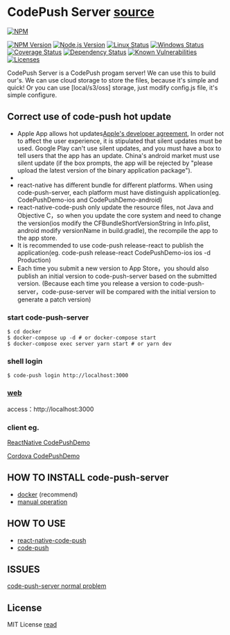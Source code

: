# CodePush Server [source](https://github.com/agiletechvn/code-push-server.git)

[![NPM](https://nodei.co/npm/code-push-server.svg?downloads=true&downloadRank=true&stars=true)](https://nodei.co/npm/code-push-server/)

[![NPM Version](https://img.shields.io/npm/v/code-push-server.svg)](https://npmjs.org/package/code-push-server)
[![Node.js Version](https://img.shields.io/node/v/code-push-server.svg)](https://nodejs.org/en/download/)
[![Linux Status](https://img.shields.io/travis/lisong/code-push-server/master.svg?label=linux)](https://travis-ci.org/lisong/code-push-server)
[![Windows Status](https://img.shields.io/appveyor/ci/lisong/code-push-server/master.svg?label=windows)](https://ci.appveyor.com/project/lisong/code-push-server)
[![Coverage Status](https://img.shields.io/coveralls/lisong/code-push-server/master.svg)](https://coveralls.io/github/lisong/code-push-server)
[![Dependency Status](https://img.shields.io/david/lisong/code-push-server.svg)](https://david-dm.org/lisong/code-push-server)
[![Known Vulnerabilities](https://snyk.io/test/npm/code-push-server/badge.svg)](https://snyk.io/test/npm/code-push-server)
[![Licenses](https://img.shields.io/npm/l/code-push-server.svg)](https://spdx.org/licenses/MIT)

CodePush Server is a CodePush progam server! We can use this to build our's. We can use cloud storage to store the files, because it's simple and quick! Or you can use [local/s3/oss] storage, just modify config.js file, it's simple configure.

## Correct use of code-push hot update

-   Apple App allows hot updates[Apple's developer agreement](https://developer.apple.com/programs/information/), In order not to affect the user experience, it is stipulated that silent updates must be used. Google Play can't use silent updates, and you must have a box to tell users that the app has an update. China's android market must use silent update (if the box prompts, the app will be rejected by "please upload the latest version of the binary application package").
-
-   react-native has different bundle for different platforms. When using code-push-server, each platform must have distinguish application(eg. CodePushDemo-ios and CodePushDemo-android)
-   react-native-code-push only update the resource files, not Java and Objective C，so when you update the core system and need to change the version(ios modify the CFBundleShortVersionString in Info.plist, android modify versionName in build.gradle), the recompile the app to the app store.
-   It is recommended to use code-push release-react to publish the application(eg. code-push release-react CodePushDemo-ios ios -d Production)
-   Each time you submit a new version to App Store，you should also publish an initial version to code-push-server based on the submitted version. (Because each time you release a version to code-push-server，code-puse-server will be compared with the initial version to generate a patch version)

### start code-push-server

```shell
$ cd docker
$ docker-compose up -d # or docker-compose start
$ docker-compose exec server yarn start # or yarn dev
```

### shell login

```shell
$ code-push login http://localhost:3000
```

### [web](http://www.code-push.com)

access：http://localhost:3000

### client eg.

[ReactNative CodePushDemo](https://github.com/lisong/code-push-demo-app)

[Cordova CodePushDemo](https://github.com/lisong/code-push-cordova-demo-app)

## HOW TO INSTALL code-push-server

-   [docker](./docker/README.md) (recommend)
-   [manual operation](./docs/README.md)

## HOW TO USE

-   [react-native-code-push](https://github.com/Microsoft/react-native-code-push)
-   [code-push](https://github.com/Microsoft/code-push)

## ISSUES

[code-push-server normal problem](https://github.com/lisong/code-push-server/issues/135)

## License

MIT License [read](https://github.com/lisong/code-push-server/blob/master/LICENSE)
